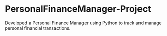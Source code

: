 # PersonalFinanceManager-Project
Developed a Personal Finance Manager using Python to track and manage personal financial transactions.
